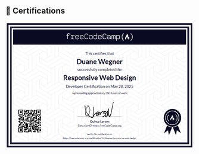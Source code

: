 ## 🏅 Certifications 

  ![ResponsiveWebDesignCertification.png](res/ResponsiveWebDesignCertification.png)